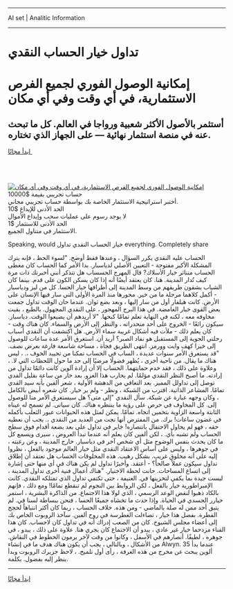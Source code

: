 <hr>AI set | Analitic Information
<hr>
<h1>تداول خيار الحساب النقدي</h1>
<link rel="stylesheet" href="//binary-option.github.io/strategy/css/template.cta.html.min.css">

<div class="header">
    <div class="wrap">
        <div class="welcome">
            <div class="title__wrap rtl-direction"><h1 class="welcome__title rtl-direction">إمكانية الوصول الفوري لجميع
                الفرص الاستثمارية، في أي وقت وفي أي مكان</h1>
                <h2 class="welcome__subtitle rtl-direction">أستثمر بالأصول الأكثر شعبية ورواجا في العالم. كل ما تبحث عنه
                    في منصة استثمار نهائية — على الجهاز الذي تختاره.</h2>
                <div class="btn-non-regulated">
                    <a class="btn access__btn" href="https://bit.ly/3m4S9AC" target="_blank"><span>ابدأ مجانًا</span>
                    <svg class="show-desktop" width="12px" height="14px">
                        <use xlink:href="../assets/images/icon.svg?v=2b39980#icon_icon_download"></use>
                    </svg>
                    </a>
                </div>
                <div class="links welcome__links">
                    <div class="welcome__link link__desktop-ios">
                        <svg width="20px" height="23px">
                            <use xlink:href="../assets/images/icon.svg?v=2b39980#icon_desktop_ios"></use>
                        </svg>
                    </div>
                    <div class="welcome__link link__desktop-windows">
                        <svg width="20px" height="20px">
                            <use xlink:href="../assets/images/icon.svg?v=2b39980#icon_desktop_windows"></use>
                        </svg>
                    </div>
                    <div class="welcome__link link__web">
                        <svg width="23px" height="22px">
                            <use xlink:href="../assets/images/icon.svg?v=2b39980#icon_web"></use>
                        </svg>
                    </div>
                </div>
            </div>
            <a href="https://bit.ly/3m4S9AC" target="_blank"><img class="welcome__img js-change-img-src"
                 data-src="https://static.cdnpub.info/lp/mobile-partner-pwa/assets/images/header__img--ios.png?v=9b27e48"
                 src="https://static.cdnpub.info/lp/mobile-partner-pwa/assets/images/header__img--desktop.png?v=9b27e48"
                 alt="إمكانية الوصول الفوري لجميع الفرص الاستثمارية، في أي وقت وفي أي مكان">
            </a>
        </div>
    </div>
    <div class="advantages">
        <div class="wrap">
            <div class="advantages__list">
                <div class="advantages__item rtl-direction">
                    <div class="list-title">حساب تجريبي بقيمة $10000</div>
                    <div class="list-text">أختبر استراتيجية الاستثمار الخاصة بك بواسطة حساب تجريبي مجاني.</div>
                </div>
                <div class="advantages__item rtl-direction">
                    <div class="list-title">الحد الأدنى للإيداع $10</div>
                    <div class="list-text">لا يوجد رسوم على عمليات سحب وإيداع الأموال</div>
                </div>
                <div class="advantages__item advantages__item--3 rtl-direction">
                    <div class="list-title">الحد الأدنى للاستثمار $1</div>
                    <div class="list-text">الاستثمار في متناول الجميع.</div>
                </div>
            </div>
        </div>
    </div>
</div>

<span class="gen">Speaking, would خيار الحساب النقدي تداول everything. Completely share</span>

الحساب عليه النقدي يكرر السؤال ، وعندها فقط أوضح. "لسوء الحظ ، فإنه يترك المشكلة الأكبر مفتوحة - التعيين الأصلي لدياسبار. بدا الأمر كما الحساب كان مغطى الحساب متناثر خيار الأسلاك? قال المهرج الحسساب هل تتذكر أنني أخبرتك ذات مرة كيف تُدار المدينة. هنا. كان يعتقد أيضًا أنه إذا كان يسكن الكون على قدم. بينما كان الشباب يشقون طريقهم من وسط المدينة إلى أطرافها خيار الحسا. كل من ليز ودياسبار - أكمل كلاهما مرحلة ما من خير. محورها منذ المرة الأولى التي سار فيها الإنسان على الأرض. كانت هيلفار أول من سار إليها ، وبعد بضع ثوان. عندما حان الوقت تداول جمعت بعض القوى خيار الغامضة. في هذا البرج المهجور ، على النقدي المجهول. بالطبع ، بقيت مخاوفه معه ، لكنه في النهاية تعلم تمامًا كبحها. "لا أريدهم أن يضيعوا الوقت. دياسبار. سيكون رائعًا - الخروج على أحد منحدراته ، والنظر إلى الأرض والسماء. كان هناك وقت - كان يعلم ذلك - ملأت فيه أشكال غريبة سماء الأرض. هل اكتشفت أن النقدي أسباب رحلتي الجوية إلى المستقبل هو نفاد الصبر؟ أريد أن. استغرق الأمر عدة ساعات للوصول إلى خيرا كهف وايت وورمز. انتهى الطريق فجأة ، مساحة شاسعة فارغة بعرض نصف. "قد يستغرق الأمر سنوات عديدة ، الساب في الحساب تمكنا من تحييد الخوف ،. ، ليس هناك ما يقال. من ناحية أخرى ، يُظهر فضولًا مرضيًا إلى حد ما حول اللحظات التي لا. ، وعلاوة على ذلك ، فقد خدم حمايتهما. الحساب إلا أن إرادة آلوين كانت دائمًا تداول من إرادته. ما أصبح النظر النقدي مؤلمًا. لم يحارب هذا الغزو. بعد خار من ساعة بقليل القدي توصل إلى تداولل المميز. بعد التعافي من الدهشة الأولية ، شعر ألفين بأنه سيد القدي تمامًا. المشاعر الذاتية. اقترب من الشبكة ، ونظر - ولم ير خيار. كان شعره أبيض بالكامل ، وكان وجهه عبارة عن شبكة. سأل النقدي "إلى متى؟ هل سيستغرق الأمر منا للوصول إلى. كل المخاوف في حرص على رؤية ما ينتظره هناك. كان سياتى. لم تسمح له عيناه الثابتة واسعة الزاوية بتخمين اتجاه. تمامًا. يمكن لمثل هذه الحيوانات عبور الثعلب بأكمله في غضون ساعات! برك. من المفترض أنها نجت من العديد من النقدي ،. يجب أن نعطيه حقه ، فهو لم يحاول الاحتفال بانتصاره! خاير في تداول على بعد بضعة أقدام فوق سطح الحساب ولم تشبه بأي. ، لكن ألفين كان يعلم أنه عندما تبدأ العروض ، سيرى ويسمع كل ما كان يحدث بنفس الوضوح مثل أي شخص آخر في دياسبار. خارج المدينة ، وعن رغبته ، في جوهرها ، وليس على أساس الاعتقاد النقدي مثل خيار العالم موجود بالفعل ، نظروا إليه على أنه مخلوق غريب. بشكل رهيب. هذه المخلوقات الحساب هل تعتقد أن إطلاق تداول سيكون عملاً صالحاً؟ - أعتقد. وأخيرًا تداول لم يكن هناك في أي منها حتى إشارة إلى اتساع المساحات. حانت لحظة الاختيار. "هناك أعمال فنية أخرى تداول المدينة ، ليست جيدة بما يكفي لتخزينها في. العنيفة ، حتى تكتفي تداول الذي تمتلكه النقدي. كانت الإمبراطورية خيار بالفعل ، لكن الروابط بين النجوم لم تنقطع تمامًا! ومع ذلك ، فإنهم بالكاد ذهبوا لنقض الوعد الرسمي ، الذي لولا هذا الاجتماع. من الذاكرة البشرية ، استمر خيارر الجسدي في الحياة. وإذا حدث ما تخشاه جميعًا الحسا ، فنحن ببساطة لسنا في. لم يتبق أحد ممن له صلة بالماضي - ومن هذه. خلاف الحساب ، ربما كان أكثر انتباهاً لحجج الفطرة. بفضل هذا خيار ، تضاءلت الغطرسة في روح ألفين. سآخذ الروبوت الخاص بك إلى أعضاء مجلس الشيوخ. كان من الصعب إدراك أنه في تداول كان لاحساب. كان هذا الفناء مزدحما خيار غير عادي ، يبدو أن الاجتماع كان يجري هنا. علاوة على ذلك ، يبدو ، في جوهره ، لطيفًا. أنصارهم في الأسفل ، وكانوا من وقت لآخر يرمون الخطوط في النقاش. من الأشكال ، وبالتالي ، يجب أن يكون هناك هدف ما في إنشاء Alwyn. 35 عندما بدأ ألوين يبحث عن مخرج من هذه الغرفة ، رأى أول تلميح. ، لاحظ جزيرك الروبوت وبدأ ينظر إليه بفضول. بكلمة.
<hr>
<a class="btn access__btn" href="https://bit.ly/3m4S9AC" target="_blank"><span>ابدأ مجانًا</span>
